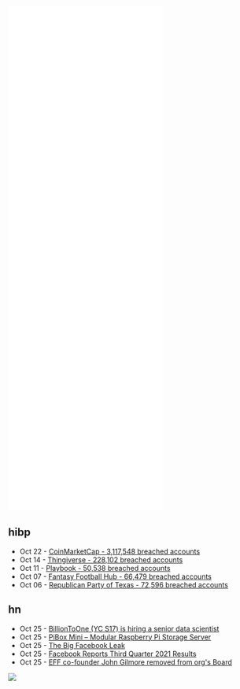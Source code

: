 ![Metrics](https://raw.githubusercontent.com/phixion/phixion/master/metrics.svg)

## hibp

<!--
for https://github.com/phixion/phixion/blob/main/.github/workflows/feeds.yml
-->
<!--START_SECTION:haveibeenpwnd-->
- Oct 22 - [CoinMarketCap - 3,117,548 breached accounts](https://haveibeenpwned.com/PwnedWebsites#CoinMarketCap)
- Oct 14 - [Thingiverse - 228,102 breached accounts](https://haveibeenpwned.com/PwnedWebsites#Thingiverse)
- Oct 11 - [Playbook - 50,538 breached accounts](https://haveibeenpwned.com/PwnedWebsites#Playbook)
- Oct 07 - [Fantasy Football Hub - 66,479 breached accounts](https://haveibeenpwned.com/PwnedWebsites#FantasyFootballHub)
- Oct 06 - [Republican Party of Texas - 72,596 breached accounts](https://haveibeenpwned.com/PwnedWebsites#RepublicanPartyOfTexas)
<!--END_SECTION:haveibeenpwnd-->

## hn

<!--
for https://github.com/phixion/phixion/blob/main/.github/workflows/feeds.yml
-->
<!--START_SECTION:hn-->
- Oct 25 - [BillionToOne (YC S17) is hiring a senior data scientist](https://apply.workable.com/billiontoone/j/13515313DF/)
- Oct 25 - [PiBox Mini – Modular Raspberry Pi Storage Server](https://pibox.io)
- Oct 25 - [The Big Facebook Leak](https://www.nytimes.com/2021/10/24/business/media/facebook-leak-frances-haugen.html)
- Oct 25 - [Facebook Reports Third Quarter 2021 Results](https://investor.fb.com/investor-news/press-release-details/2021/Facebook-Reports-Third-Quarter-2021-Results/)
- Oct 25 - [EFF co-founder John Gilmore removed from org's Board](https://www.theregister.com/2021/10/25/john_gilmore_removed_from_eff_board/)
<!--END_SECTION:hn-->

<!--
for https://yhype.me
-->
![](https://hit.yhype.me/github/profile?user_id=13013670)
